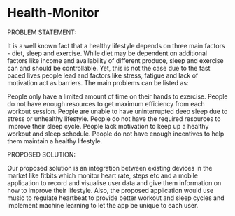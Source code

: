 # Health-Monitor

PROBLEM STATEMENT:

It is a well known fact that a healthy lifestyle depends on three main factors - diet, sleep and exercise. While diet may be dependent on additional factors like income and availability of different produce, sleep and exercise can and should be controllable. Yet, this is not the case due to the fast paced lives people lead and factors like stress, fatigue and lack of motivation act as barriers. The main problems can be listed as:

People only have a limited amount of time on their hands to exercise.
People do not have enough resources to get maximum efficiency from each workout session.
People are unable to have uninterrupted deep sleep due to stress or unhealthy lifestyle.
People do not have the required resources to improve their sleep cycle.
People lack motivation to keep up a healthy workout and sleep schedule.
People do not have enough incentives to help them maintain a healthy lifestyle. 

PROPOSED SOLUTION:

Our proposed solution is an integration between existing devices in the market like fitbits which monitor heart rate, steps etc and a mobile application to record and visualise user data and give them information on how to improve their lifestyle. Also, the proposed application would use music to regulate heartbeat to provide better workout and sleep cycles and implement machine learning to let the app be unique to each user.
